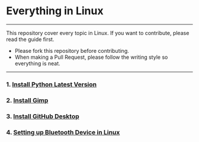 # Everything in Linux </br>
---

This repository cover every topic in Linux. If you want to contribute, please read the guide first.

- Please fork this repository before contributing.
- When making a Pull Request, please follow the writing style so everything is neat.

---

### 1. [Install Python Latest Version](./Install%20Python%20Latest%20Version)
### 2. [Install Gimp](./Install%20Gimp)
### 3. [Install GitHub Desktop](./Install%20GitHub%20Desktop)
### 4. [Setting up Bluetooth Device in Linux](./Setting%20Bluetooth%20in%20Linux)
